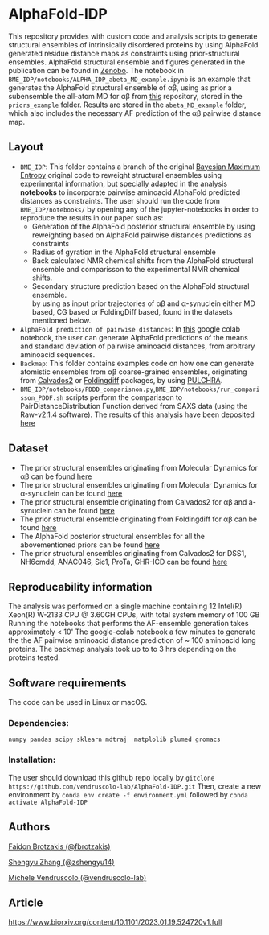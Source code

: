 # AlphaFold-IDP
This repository provides with custom code and analysis scripts to generate structural ensembles of intrinsically disordered proteins by using AlphaFold generated residue distance maps as constraints using prior-structural ensembles. AlphaFold structural ensemble and figures generated in the publication can be found in [Zenobo](https://zenodo.org/record/7756138#.ZBnysy0Rq1E). The notebook in `BME_IDP/notebooks/ALPHA_IDP_abeta_MD_example.ipynb` is an example that generates the AlphaFold structural ensemble of αβ, using as prior a subensemble the all-atom MD for αβ from [this](https://zenodo.org/record/4247321) repository, stored in the `priors_example` folder. Results are stored in the `abeta_MD_example` folder, which also includes the necessary AF prediction of the αβ pairwise distance map.

## Layout
- `BME_IDP`: This folder contains a branch of the original [Bayesian Maximum Entropy](https://github.com/KULL-Centre/BME) original code to reweight structural ensembles using experimental information, but specially adapted in the analysis **notebooks** to incorporate pairwise aminoacid AlphaFold predicted distances as constraints. The user should run the code from `BME_IDP/notebooks/` by opening any of the jupyter-notebooks in order to reproduce the results in our paper such as: 
  - Generation of the AlphaFold posterior structural ensemble by using reweighting based on AlphaFold pairwise distances predictions as constraints
  - Radius of gyration in the AlphaFold structural ensemble
  - Back calculated NMR chemical shifts from the  AlphaFold structural ensemble and comparisson to the experimental NMR chemical shifts.
  - Secondary structure prediction based on the AlphaFold structural ensemble.   
 by using as input prior trajectories of αβ and α-synuclein either MD based, CG based or FoldingDiff based, found in the datasets mentioned below.
- `AlphaFold prediction of pairwise distances`: In [this](https://colab.research.google.com/github/zshengyu14/colabfold_distmat/blob/main/AlphaFold2.ipynb) google colab notebook, the user can generate AlphaFold predictions of the means and standard deviation of pairwise aminoacid distances, from arbitrary aminoacid sequences.
- `Backmap`: This folder contains examples code on how one can generate atomistic ensembles from αβ coarse-grained ensembles, originating from [Calvados2](https://github.com/KULL-Centre/CALVADOS) or [Foldingdiff](https://github.com/microsoft/foldingdiff) packages, by using [PULCHRA](https://cssb.biology.gatech.edu/skolnick/files/PULCHRA).
- `BME_IDP/notebooks/PDDD_comparisnon.py`,`BME_IDP/notebooks/run_comparisson_PDDF.sh` scripts perform the comparisson to PairDistanceDistribution Function derived from SAXS data (using the Raw-v2.1.4 software). The results of this analysis  have been deposited [here](https://zenodo.org/record/7756138#.ZBnysy0Rq1E)

## Dataset

- The prior structural ensembles originating from Molecular Dynamics for αβ can be found [here](https://zenodo.org/record/4247321)
- The prior structural ensembles originating from Molecular Dynamics for α-synuclein can be found [here](https://statics.teams.cdn.office.net/evergreen-assets/safelinks/1/atp-safelinks.html)
- The prior structural ensemble originating from Calvados2 for αβ and a-synuclein can be found [here](https://zenodo.org/record/7756138#.ZBnysy0Rq1E)
- The prior structural ensemble originating from Foldingdiff for αβ can be found [here](https://zenodo.org/record/7756138#.ZBnysy0Rq1E)
- The AlphaFold posterior structural ensembles for all the abovementioned priors can be found [here](https://zenodo.org/record/7756138#.ZBnysy0Rq1E) 
- The prior structural ensembles originating from Calvados2 for DSS1, NH6cmdd, ANAC046, Sic1, ProTa, GHR-ICD can be found [here](https://zenodo.org/record/7415039#.ZBnari0Rq1E)

## Reproducability information 

The analysis was performed on a single machine containing 12 Intel(R) Xeon(R) W-2133 CPU @ 3.60GH CPUs, with total system memory of 100 GB 
Running the notebooks that performs the AF-ensemble generation takes approximately < 10'
The google-colab notebook a few minutes to generate the the AF pairwise aminoacid distance prediction of ~ 100 aminoacid  long proteins.
The backmap analysis took up to to 3 hrs depending on the proteins tested.

## Software requirements

The code can be used in Linux or macOS. 

### Dependencies: 
`
numpy
pandas
scipy
sklearn
mdtraj 
matplolib
plumed
gromacs
`

### Installation:

The user should download this github repo locally by `gitclone https://github.com/vendruscolo-lab/AlphaFold-IDP.git`
Then, create a new environment by `conda env create -f environment.yml` followed by `conda activate AlphaFold-IDP`

## Authors
[Faidon Brotzakis (@fbrotzakis)](https://github.com/fbrotzakis)

[Shengyu Zhang (@zshengyu14)](https://github.com/zshengyu14)

[Michele Vendruscolo (@vendruscolo-lab)](https://github.com/vendruscolo-lab)
## Article

https://www.biorxiv.org/content/10.1101/2023.01.19.524720v1.full
